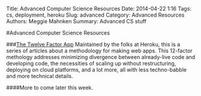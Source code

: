 Title: Advanced Computer Science Resources
Date: 2014-04-22 1:16
Tags: cs, deployment, heroku
Slug: advanced
Category: Advanced Resources
Authors: Meggie Mahnken
Summary: Advanced CS stuff	

#Advanced Computer Science Resources

###[The Twelve Factor App](http://12factor.net/)
Maintained by the folks at Heroku, this is a series of articles about a methodology for making web apps. This 12-factor methology addresses minimizing divergence between already-live code and developing code, the necessities of scaling up without restructuring, deploying on cloud platforms, and a lot more, all with less techno-babble and more technical details. 

####More to come later this week.


